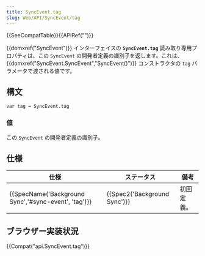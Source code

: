 ```yaml
---
title: SyncEvent.tag
slug: Web/API/SyncEvent/tag
---
```

{{SeeCompatTable}}{{APIRef("")}}

{{domxref("SyncEvent")}} インターフェイスの **`SyncEvent.tag`** 読み取り専用プロパティは、この `SyncEvent` の開発者定義の識別子を返します。これは、 {{domxref("SyncEvent.SyncEvent","SyncEvent()")}} コンストラクタの `tag` パラメータで渡される値です。

## 構文

```
var tag = SyncEvent.tag
```

### 値

この `SyncEvent` の開発者定義の識別子。

## 仕様

| 仕様                                                                 | ステータス                           | 備考       |
| -------------------------------------------------------------------- | ------------------------------------ | ---------- |
| {{SpecName('Background Sync','#sync-event', 'tag')}} | {{Spec2('Background Sync')}} | 初回定義。 |

## ブラウザー実装状況

{{Compat("api.SyncEvent.tag")}}
